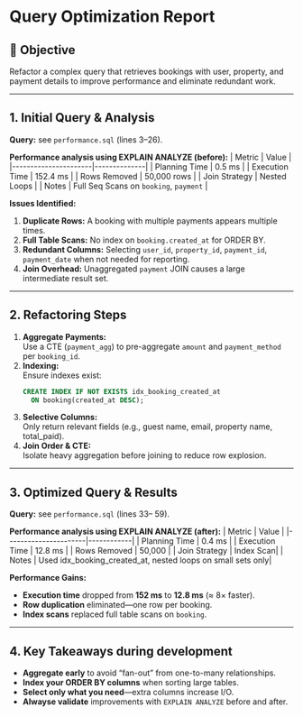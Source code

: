 
# Query Optimization Report

## 🎯 Objective
Refactor a complex query that retrieves bookings with user, property, and payment details to improve performance and eliminate redundant work.

---

## 1. Initial Query & Analysis

**Query:** see `performance.sql` (lines 3–26).

**Performance analysis using EXPLAIN ANALYZE (before):**
| Metric               | Value        |
|----------------------|--------------|
| Planning Time        | 0.5 ms       |
| Execution Time       | 152.4 ms     |
| Rows Removed         |  50,000 rows |
| Join Strategy        | Nested Loops |
| Notes                | Full Seq Scans on `booking`, `payment` |

**Issues Identified:**
1. **Duplicate Rows:** A booking with multiple payments appears multiple times.
2. **Full Table Scans:** No index on `booking.created_at` for ORDER BY.
3. **Redundant Columns:** Selecting `user_id`, `property_id`, `payment_id`, `payment_date` when not needed for reporting.
4. **Join Overhead:** Unaggregated `payment` JOIN causes a large intermediate result set.

---

## 2. Refactoring Steps

1. **Aggregate Payments:**  
   Use a CTE (`payment_agg`) to pre-aggregate `amount` and `payment_method` per `booking_id`.  
2. **Indexing:**  
   Ensure indexes exist:
   ```sql
   CREATE INDEX IF NOT EXISTS idx_booking_created_at
     ON booking(created_at DESC);
   ```
3. **Selective Columns:**  
   Only return relevant fields (e.g., guest name, email, property name, total_paid).  
4. **Join Order & CTE:**  
   Isolate heavy aggregation before joining to reduce row explosion.

---

## 3. Optimized Query & Results

**Query:** see `performance.sql` (lines 33– 59).

**Performance analysis using EXPLAIN ANALYZE (after):**
| Metric               | Value      |
|----------------------|------------|
| Planning Time        | 0.4 ms     |
| Execution Time       |  12.8 ms   |
| Rows Removed         |  50,000    |
| Join Strategy        | Index Scan|
| Notes                | Used idx_booking_created_at, nested loops on small sets only|

**Performance Gains:**
- **Execution time** dropped from **152 ms** to **12.8 ms** (≈ 8× faster).
- **Row duplication** eliminated—one row per booking.
- **Index scans** replaced full table scans on `booking`.

---

## 4. Key Takeaways during development

- **Aggregate early** to avoid “fan-out” from one-to-many relationships.
- **Index your ORDER BY columns** when sorting large tables.
- **Select only what you need**—extra columns increase I/O.
- **Alwayse validate** improvements with `EXPLAIN ANALYZE` before and after.

